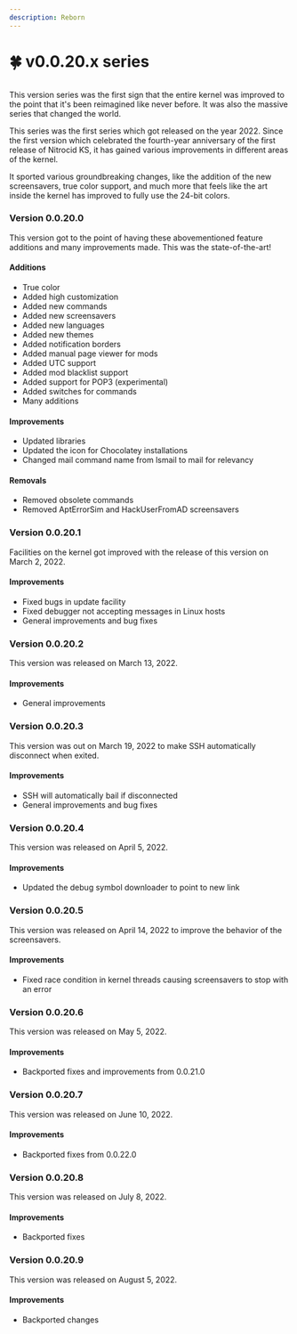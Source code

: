 ```yaml
---
description: Reborn
---
```


# 🍀 v0.0.20.x series

<figure><img src="https://officialaptivi.files.wordpress.com/2022/02/154856234-bcbdfbb2-7c37-4e65-a6bf-43fbb8fbb949.png" alt=""><figcaption></figcaption></figure>

This version series was the first sign that the entire kernel was improved to the point that it's been reimagined like never before. It was also the massive series that changed the world.

This series was the first series which got released on the year 2022. Since the first version which celebrated the fourth-year anniversary of the first release of Nitrocid KS, it has gained various improvements in different areas of the kernel.

It sported various groundbreaking changes, like the addition of the new screensavers, true color support, and much more that feels like the art inside the kernel has improved to fully use the 24-bit colors.

### Version 0.0.20.0

This version got to the point of having these abovementioned feature additions and many improvements made. This was the state-of-the-art!

#### Additions

* True color
* Added high customization
* Added new commands
* Added new screensavers
* Added new languages
* Added new themes
* Added notification borders
* Added manual page viewer for mods
* Added UTC support
* Added mod blacklist support
* Added support for POP3 (experimental)
* Added switches for commands
* Many additions

#### Improvements

* Updated libraries
* Updated the icon for Chocolatey installations
* Changed mail command name from lsmail to mail for relevancy

#### Removals

* Removed obsolete commands
* Removed AptErrorSim and HackUserFromAD screensavers

### Version 0.0.20.1

Facilities on the kernel got improved with the release of this version on March 2, 2022.

#### Improvements

* Fixed bugs in update facility
* Fixed debugger not accepting messages in Linux hosts
* General improvements and bug fixes

### Version 0.0.20.2

This version was released on March 13, 2022.

#### Improvements

* General improvements

### Version 0.0.20.3

This version was out on March 19, 2022 to make SSH automatically disconnect when exited.

#### Improvements

* SSH will automatically bail if disconnected
* General improvements and bug fixes

### Version 0.0.20.4

This version was released on April 5, 2022.

#### Improvements

* Updated the debug symbol downloader to point to new link

### Version 0.0.20.5

This version was released on April 14, 2022 to improve the behavior of the screensavers.

#### Improvements

* Fixed race condition in kernel threads causing screensavers to stop with an error

### Version 0.0.20.6

This version was released on May 5, 2022.

#### Improvements

* Backported fixes and improvements from 0.0.21.0

### Version 0.0.20.7

This version was released on June 10, 2022.

#### Improvements

* Backported fixes from 0.0.22.0

### Version 0.0.20.8

This version was released on July 8, 2022.

#### Improvements

* Backported fixes

### Version 0.0.20.9

This version was released on August 5, 2022.

#### Improvements

* Backported changes
